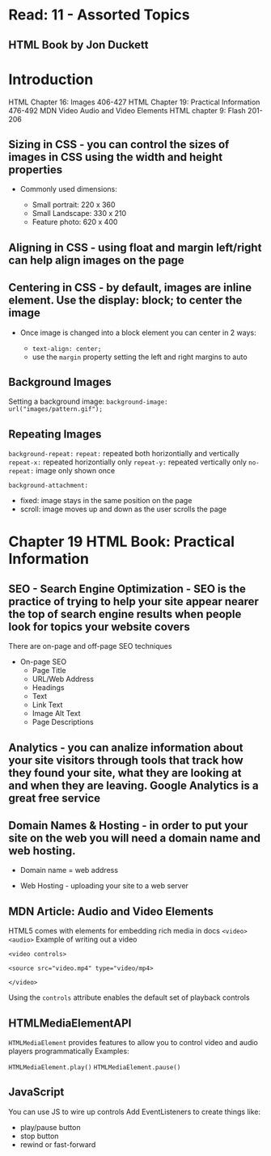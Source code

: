 # Read: 11 - Assorted Topics

## HTML Book by Jon Duckett
<h1>Introduction</h1>

HTML Chapter 16: Images 406-427
HTML Chapter 19: Practical Information 476-492
MDN Video Audio and Video Elements
HTML chapter 9: Flash 201-206

## Sizing in CSS - you can control the sizes of images in CSS using the width and height properties

- Commonly used dimensions:

  - Small portrait: 220 x 360
  - Small Landscape: 330 x 210
  - Feature photo: 620 x 400

## Aligning in CSS - using float and margin left/right can help align images on the page

## Centering in CSS - by default, images are inline element. Use the display: block; to center the image

- Once image is changed into a block element you can center in 2 ways:

  - `text-align: center;`
  - use the `margin` property setting the left and right margins to auto

## Background Images
Setting a background image: `background-image: url("images/pattern.gif");`

## Repeating Images
`background-repeat:`
`repeat:` repeated both horizontially and vertically
`repeat-x:` repeated horizontially only
`repeat-y:` repeated vertically only
`no-repeat:` image only shown once

`background-attachment:`
- fixed: image stays in the same position on the page
- scroll: image moves up and down as the user scrolls the page

<h1>Chapter 19 HTML Book: Practical Information</h1>

## SEO - Search Engine Optimization - SEO is the practice of trying to help your site appear nearer the top of search engine results when people look for topics your website covers

There are on-page and off-page SEO techniques

- On-page SEO
  - Page Title
  - URL/Web Address
  - Headings
  - Text
  - Link Text
  - Image Alt Text
  - Page Descriptions

## Analytics - you can analize information about your site visitors through tools that track how they found your site, what they are looking at and when they are leaving. Google Analytics is a great free service

## Domain Names & Hosting - in order to put your site on the web you will need a domain name and web hosting.

- Domain name = web address

- Web Hosting - uploading your site to a web server

## MDN Article: Audio and Video Elements
HTML5 comes with elements for embedding rich media in docs
`<video>`
`<audio>`
Example of writing out a video

```
<video controls>

<source src="video.mp4" type="video/mp4>

</video>
```

Using the `controls` attribute enables the default set of playback controls

## HTMLMediaElementAPI
`HTMLMediaElement` provides features to allow you to control video and audio players programmatically
Examples:

`HTMLMediaElement.play()`
`HTMLMediaElement.pause()`

## JavaScript
You can use JS to wire up controls
Add EventListeners to create things like:
  - play/pause button
  - stop button
  - rewind or fast-forward

